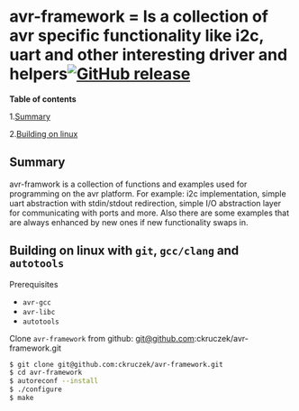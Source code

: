 avr-framework = Is a collection of avr specific functionality like i2c, uart and other interesting driver and helpers[![GitHub release](https://img.shields.io/github/release/ckruczek/avr-framework.svg?style=flat-square)]()
=======

**Table of contents**

1.[Summary](#summary)

2.[Building on linux](#building-on-linux-with-git-gccclang-and-autotools)


## Summary

avr-framwork is a collection of functions and examples used for programming on the avr platform.
For example: i2c implementation, simple uart abstraction with stdin/stdout redirection, simple I/O abstraction layer for communicating with ports
and more. Also there are some examples that are always enhanced by new ones if new functionality swaps in.


## Building on linux with `git`, `gcc/clang` and `autotools`

Prerequisites

- `avr-gcc`
- `avr-libc` 
- `autotools`

Clone `avr-framework` from github: git@github.com:ckruczek/avr-framework.git

```bash
$ git clone git@github.com:ckruczek/avr-framework.git
$ cd avr-framework
$ autoreconf --install
$ ./configure
$ make
```

